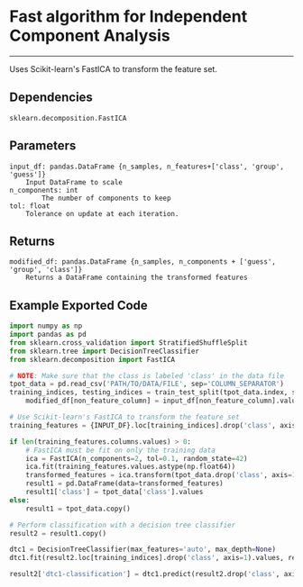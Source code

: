 # Fast algorithm for Independent Component Analysis
* * *

Uses Scikit-learn's FastICA to transform the feature set.

## Dependencies
    sklearn.decomposition.FastICA


Parameters
----------
    input_df: pandas.DataFrame {n_samples, n_features+['class', 'group', 'guess']}
        Input DataFrame to scale
    n_components: int
            The number of components to keep
    tol: float
        Tolerance on update at each iteration.

Returns
-------
    modified_df: pandas.DataFrame {n_samples, n_components + ['guess', 'group', 'class']}
        Returns a DataFrame containing the transformed features


Example Exported Code
---------------------

```Python
import numpy as np
import pandas as pd
from sklearn.cross_validation import StratifiedShuffleSplit
from sklearn.tree import DecisionTreeClassifier
from sklearn.decomposition import FastICA

# NOTE: Make sure that the class is labeled 'class' in the data file
tpot_data = pd.read_csv('PATH/TO/DATA/FILE', sep='COLUMN_SEPARATOR')
training_indices, testing_indices = train_test_split(tpot_data.index, stratify=tpot_data['class'].values, train_size=0.75, test_size=0.25)
    modified_df[non_feature_column] = input_df[non_feature_column].values

# Use Scikit-learn's FastICA to transform the feature set
training_features = {INPUT_DF}.loc[training_indices].drop('class', axis=1)

if len(training_features.columns.values) > 0:
    # FastICA must be fit on only the training data
    ica = FastICA(n_components=2, tol=0.1, random_state=42)
    ica.fit(training_features.values.astype(np.float64))
    transformed_features = ica.transform(tpot_data.drop('class', axis=1).values.astype(np.float64))
    result1 = pd.DataFrame(data=transformed_features)
    result1['class'] = tpot_data['class'].values
else:
    result1 = tpot_data.copy()

# Perform classification with a decision tree classifier
result2 = result1.copy()

dtc1 = DecisionTreeClassifier(max_features='auto', max_depth=None)
dtc1.fit(result2.loc[training_indices].drop('class', axis=1).values, result2.loc[training_indices, 'class'].values)

result2['dtc1-classification'] = dtc1.predict(result2.drop('class', axis=1).values)

```
